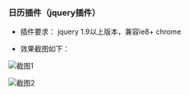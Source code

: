 ### 日历插件（jquery插件）

* 插件要求： jquery 1.9以上版本，兼容ie8+ chrome

* 效果截图如下： 

![截图1](https://github.com/wteam-xq/myDatePicker/blob/master/screenshot1.jpg)

![截图2](https://github.com/wteam-xq/myDatePicker/blob/master/screenshot2.jpg)
